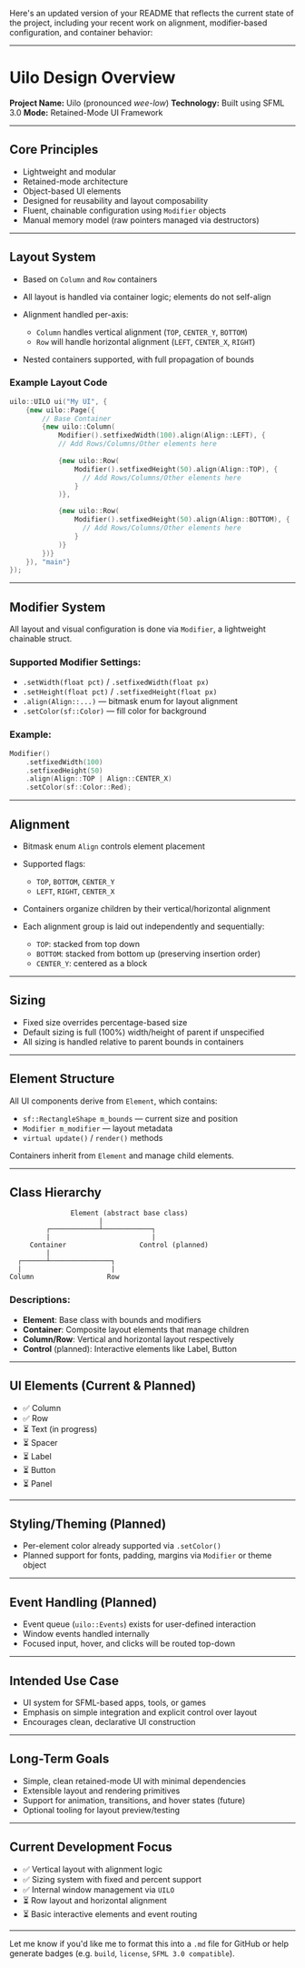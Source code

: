 Here's an updated version of your README that reflects the current state of the project, including your recent work on alignment, modifier-based configuration, and container behavior:

---

# Uilo Design Overview

**Project Name:** Uilo (pronounced *wee-low*)
**Technology:** Built using SFML 3.0
**Mode:** Retained-Mode UI Framework

---

## Core Principles

* Lightweight and modular
* Retained-mode architecture
* Object-based UI elements
* Designed for reusability and layout composability
* Fluent, chainable configuration using `Modifier` objects
* Manual memory model (raw pointers managed via destructors)

---

## Layout System

* Based on `Column` and `Row` containers
* All layout is handled via container logic; elements do not self-align
* Alignment handled per-axis:

  * `Column` handles vertical alignment (`TOP`, `CENTER_Y`, `BOTTOM`)
  * `Row` will handle horizontal alignment (`LEFT`, `CENTER_X`, `RIGHT`)
* Nested containers supported, with full propagation of bounds

### Example Layout Code

```cpp
uilo::UILO ui("My UI", {
    {new uilo::Page({
        // Base Container
        {new uilo::Column(
            Modifier().setfixedWidth(100).align(Align::LEFT), {
            // Add Rows/Columns/Other elements here
            
            {new uilo::Row(
                Modifier().setfixedHeight(50).align(Align::TOP), {
                  // Add Rows/Columns/Other elements here
                }
            )},

            {new uilo::Row(
                Modifier().setfixedHeight(50).align(Align::BOTTOM), {
                  // Add Rows/Columns/Other elements here
                }
            )}
        })}
    }), "main"}
});
```

---

## Modifier System

All layout and visual configuration is done via `Modifier`, a lightweight chainable struct.

### Supported Modifier Settings:

* `.setWidth(float pct)` / `.setfixedWidth(float px)`
* `.setHeight(float pct)` / `.setfixedHeight(float px)`
* `.align(Align::...)` — bitmask enum for layout alignment
* `.setColor(sf::Color)` — fill color for background

### Example:

```cpp
Modifier()
    .setfixedWidth(100)
    .setfixedHeight(50)
    .align(Align::TOP | Align::CENTER_X)
    .setColor(sf::Color::Red);
```

---

## Alignment

* Bitmask enum `Align` controls element placement
* Supported flags:

  * `TOP`, `BOTTOM`, `CENTER_Y`
  * `LEFT`, `RIGHT`, `CENTER_X`
* Containers organize children by their vertical/horizontal alignment
* Each alignment group is laid out independently and sequentially:

  * `TOP`: stacked from top down
  * `BOTTOM`: stacked from bottom up (preserving insertion order)
  * `CENTER_Y`: centered as a block

---

## Sizing

* Fixed size overrides percentage-based size
* Default sizing is full (100%) width/height of parent if unspecified
* All sizing is handled relative to parent bounds in containers

---

## Element Structure

All UI components derive from `Element`, which contains:

* `sf::RectangleShape m_bounds` — current size and position
* `Modifier m_modifier` — layout metadata
* `virtual update()` / `render()` methods

Containers inherit from `Element` and manage child elements.

---

## Class Hierarchy

```
               Element (abstract base class)
                      |
         ┌────────────┴────────────┐
         |                         |
     Container                  Control (planned)
         |
  ┌──────┴───────────────┐
  |                      |
Column                  Row
```

### Descriptions:

* **Element**: Base class with bounds and modifiers
* **Container**: Composite layout elements that manage children
* **Column/Row**: Vertical and horizontal layout respectively
* **Control** (planned): Interactive elements like Label, Button

---

## UI Elements (Current & Planned)

* ✅ Column
* ✅ Row
* ⏳ Text (in progress)
* ⏳ Spacer
* ⏳ Label
* ⏳ Button
* ⏳ Panel

---

## Styling/Theming (Planned)

* Per-element color already supported via `.setColor()`
* Planned support for fonts, padding, margins via `Modifier` or theme object

---

## Event Handling (Planned)

* Event queue (`uilo::Events`) exists for user-defined interaction
* Window events handled internally
* Focused input, hover, and clicks will be routed top-down

---

## Intended Use Case

* UI system for SFML-based apps, tools, or games
* Emphasis on simple integration and explicit control over layout
* Encourages clean, declarative UI construction

---

## Long-Term Goals

* Simple, clean retained-mode UI with minimal dependencies
* Extensible layout and rendering primitives
* Support for animation, transitions, and hover states (future)
* Optional tooling for layout preview/testing

---

## Current Development Focus

* ✅ Vertical layout with alignment logic
* ✅ Sizing system with fixed and percent support
* ✅ Internal window management via `UILO`
* ⏳ Row layout and horizontal alignment
* ⏳ Basic interactive elements and event routing

---

Let me know if you'd like me to format this into a `.md` file for GitHub or help generate badges (e.g. `build`, `license`, `SFML 3.0 compatible`).